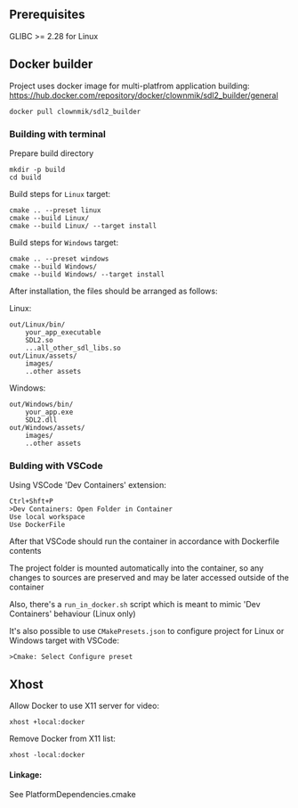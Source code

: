 ## Prerequisites
GLIBC >= 2.28 for Linux

## Docker builder
Project uses docker image for multi-platfrom application building:
https://hub.docker.com/repository/docker/clownmik/sdl2_builder/general

```
docker pull clownmik/sdl2_builder
```

### Building with terminal
Prepare build directory
```
mkdir -p build
cd build
```

Build steps for `Linux` target:
```
cmake .. --preset linux
cmake --build Linux/
cmake --build Linux/ --target install
```

Build steps for `Windows` target:
```
cmake .. --preset windows
cmake --build Windows/
cmake --build Windows/ --target install
```

After installation, the files should be arranged as follows:

Linux:
```
out/Linux/bin/
    your_app_executable
    SDL2.so
    ...all_other_sdl_libs.so
out/Linux/assets/
    images/
    ..other assets
```
Windows:
```
out/Windows/bin/
    your_app.exe
    SDL2.dll
out/Windows/assets/
    images/
    ..other assets
```

### Bulding with VSCode

Using VSCode 'Dev Containers' extension:
```
Ctrl+Shft+P
>Dev Containers: Open Folder in Container
Use local workspace
Use DockerFile
```
After that VSCode should run the container in accordance with Dockerfile contents

The project folder is mounted automatically into the container, 
so any changes to sources are preserved and may be later accessed outside of the container

Also, there's a ```run_in_docker.sh``` script which is meant to mimic 'Dev Containers' behaviour (Linux only)

It's also possible to use ```CMakePresets.json``` to configure project for Linux or Windows target with VSCode:

```>Cmake: Select Configure preset```

## Xhost
Allow Docker to use X11 server for video:
```
xhost +local:docker
```
Remove Docker from X11 list:
```
xhost -local:docker
```

#### Linkage:

See PlatformDependencies.cmake
